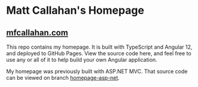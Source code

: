 # Matt Callahan's Homepage

## [mfcallahan.com](https://mfcallahan.com)

This repo contains my homepage. It is built with TypeScript and Angular 12, and deployed to GitHub Pages. View the source code here, and feel free to use any or all of it to help build your own Angular application.

My homepage was previously built with ASP.NET MVC. That source code can be viewed on branch [homepage-asp-net](https://github.com/mfcallahan/Homepage/tree/homepage-asp-net).
